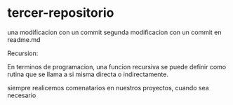 # tercer-repositorio
una modificacion con un commit
segunda modificacion con un commit en readme.md

Recursion:

En terminos de programacion, una funcion recursiva se puede definir como rutina que se llama a si misma directa o indirectamente.

siempre realicemos comenatarios en nuestros proyectos, cuando sea necesario
